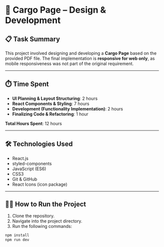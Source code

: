 # 🚚 Cargo Page – Design & Development

## 📋 Task Summary

This project involved designing and developing a **Cargo Page** based on the provided PDF file. The final implementation is **responsive for web only**, as mobile responsiveness was not part of the original requirement.

---

## ⏱️ Time Spent

- **UI Planning & Layout Structuring**: 2 hours
- **React Components & Styling**: 7 hours
- **Development (Functionality Implementation)**: 2 hours
- **Finalizing Code & Refactoring**: 1 hour

**Total Hours Spent**: 12 hours

---

## 🛠️ Technologies Used

- React.js
- styled-components
- JavaScript (ES6)
- CSS3
- Git & GitHub
- React Icons (icon package)

---

## 🧑‍💻 How to Run the Project

1. Clone the repository.
2. Navigate into the project directory.
3. Run the following commands:

```bash
npm install
npm run dev
```

